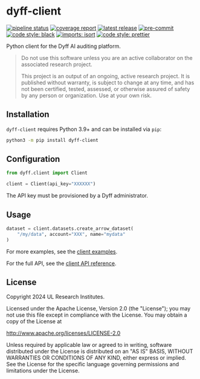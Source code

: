 # dyff-client

<!-- BADGIE TIME -->

[![pipeline status](https://img.shields.io/gitlab/pipeline-status/dyff/packages/dyff-client?branch=main)](https://gitlab.com/dyff/packages/dyff-client/-/commits/main)
[![coverage report](https://img.shields.io/gitlab/pipeline-coverage/dyff/packages/dyff-client?branch=main)](https://gitlab.com/dyff/packages/dyff-client/-/commits/main)
[![latest release](https://img.shields.io/gitlab/v/release/dyff/packages/dyff-client)](https://gitlab.com/dyff/packages/dyff-client/-/releases)
[![pre-commit](https://img.shields.io/badge/pre--commit-enabled-brightgreen?logo=pre-commit)](https://github.com/pre-commit/pre-commit)
[![code style: black](https://img.shields.io/badge/code_style-black-000000.svg)](https://github.com/psf/black)
[![imports: isort](https://img.shields.io/badge/imports-isort-1674b1?style=flat&labelColor=ef8336)](https://pycqa.github.io/isort/)
[![code style: prettier](https://img.shields.io/badge/code_style-prettier-ff69b4.svg)](https://github.com/prettier/prettier)

<!-- END BADGIE TIME -->

Python client for the Dyff AI auditing platform.

> Do not use this software unless you are an active collaborator on the
> associated research project.
>
> This project is an output of an ongoing, active research project. It is
> published without warranty, is subject to change at any time, and has not been
> certified, tested, assessed, or otherwise assured of safety by any person or
> organization. Use at your own risk.

## Installation

`dyff-client` requires Python 3.9+ and can be installed via `pip`:

```bash
python3 -m pip install dyff-client
```

## Configuration

```python
from dyff.client import Client

client = Client(api_key="XXXXXX")
```

The API key must be provisioned by a Dyff administrator.

## Usage

```python
dataset = client.datasets.create_arrow_dataset(
    "/my/data", account="XXX", name="mydata"
)
```

For more examples, see the [client
examples](https://docs.dyff.io/examples/client/).

For the full API, see the [client API
reference](https://docs.dyff.io/api-reference/client/).

## License

Copyright 2024 UL Research Institutes.

Licensed under the Apache License, Version 2.0 (the "License"); you may not use
this file except in compliance with the License. You may obtain a copy of the
License at

<http://www.apache.org/licenses/LICENSE-2.0>

Unless required by applicable law or agreed to in writing, software distributed
under the License is distributed on an "AS IS" BASIS, WITHOUT WARRANTIES OR
CONDITIONS OF ANY KIND, either express or implied. See the License for the
specific language governing permissions and limitations under the License.
